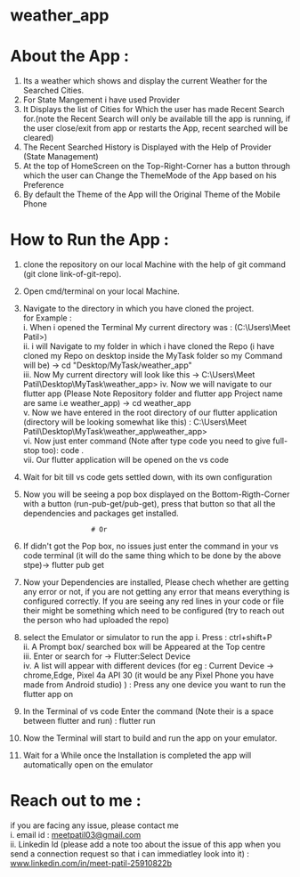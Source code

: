 # weather_app

# About the App : 
1. Its a weather which shows and display the current Weather for the Searched Cities.
2. For State Mangement i have used Provider
3. It Displays the list of Cities for Which the user has made Recent Search for.(note the Recent Search will only be available till the app is running, if the user close/exit from app or restarts the App, recent searched will be cleared)
4. The Recent Searched History is Displayed with the Help of Provider (State Management)
5. At the top of HomeScreen on the Top-Right-Corner has a button through which the user can Change the ThemeMode of the App based on his Preference
6. By default the Theme of the App will the Original Theme of the Mobile Phone

# How to Run the App :
1. clone the repository on our local Machine with the help of git command (git clone link-of-git-repo).
2. Open cmd/terminal on your local Machine.
3. Navigate to the directory in which you have cloned the project.<br>
    for Example : <br>
    i. When i opened the Terminal My current directory was : (C:\Users\Meet Patil>)<br>
    ii. i will Navigate to my folder in which i have cloned the Repo (i have cloned my Repo on desktop inside the MyTask folder so my Command will be) -> cd "Desktop/MyTask/weather_app"<br>
    iii. Now My current directory will look like this -> C:\Users\Meet Patil\Desktop\MyTask\weather_app>
    iv. Now we will navigate to our flutter app (Please Note Repository folder and flutter app Project name are same i.e weather_app) -> cd weather_app<br>
    v. Now we have entered in the root directory of our flutter application (directory will be looking somewhat like this) : C:\Users\Meet Patil\Desktop\MyTask\weather_app\weather_app><br>
    vi. Now just enter command (Note after type code you need to give full-stop too): code . <br>
    vii. Our flutter application will be opened on the vs code<br>

4. Wait for bit till vs code gets settled down, with its own configuration
5. Now you will be seeing a pop box displayed on the Bottom-Rigth-Corner with a button (run-pub-get/pub-get), press that button so that all the dependencies and packages get installed.

                        # Or
5. If didn't got the Pop box, no issues just enter the command in your vs code terminal (it will do the same thing which to be done by the above stpe)-> flutter pub get 

6. Now your Dependencies are installed, Please chech whether are getting any error or not, if you are not getting any error that means everything is configured correctly. If you are seeing any red lines in your code or file their might be something which need to be configured (try to reach out the person who had uploaded the repo)

7. select the Emulator or simulator to run the app 
    i. Press : ctrl+shift+P<br>
    ii. A Prompt box/ searched box will be Appeared at the Top centre<br>
    iii. Enter or search for -> Flutter:Select Device<br>
    iv. A list will appear with different devices (for eg : Current Device -> chrome,Edge, Pixel 4a API 30 (it would be any Pixel Phone you have made from Android studio) ) : Press any one device you want to run the flutter app on <br>

8. In the Terminal of vs code Enter the command (Note their is a space between flutter and run) : flutter run
9. Now the Terminal will start to build and run the app on your emulator.
10. Wait for a While once the Installation is completed the app will automatically open on the emulator


# Reach out to me :
 if you are facing any issue, please contact me <br>
 i. email id : meetpatil03@gmail.com<br>
 ii. Linkedin Id (please add a note too about the issue of this app when you send a connection request so that i can immediatley look into it) : www.linkedin.com/in/meet-patil-25910822b<br>